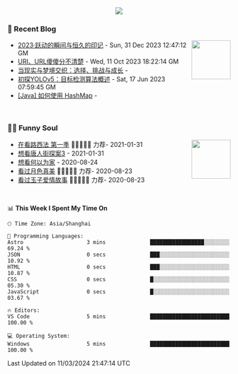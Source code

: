 <div align="center">
  <!-- dynamic typing effect 动态打字效果 -->
  <div>
    <img src="https://readme-typing-svg.demolab.com?font=Fira+Code&pause=10000&color=F76194&random=false&width=500&lines=You+make+your+own+opportunities.;Every+single+day+counts&center=true" />
  </div>
</div>

### 📃 Recent Blog
        
<img align="right" width="88" src="https://cdn.jsdelivr.net/gh/LJJbyZJU/LJJbyZJU/assets/images/astronaut.png" />
      
<!-- START_SECTION:blog -->
* <a href='https://hsinyau.cc/posts/2023-year-end-summary' target='_blank'>2023·跃动的瞬间与恒久的印记</a> - Sun, 31 Dec 2023 12:47:12 GM
* <a href='https://hsinyau.cc/posts/uri-and-url' target='_blank'>URI、URL傻傻分不清楚</a> - Wed, 11 Oct 2023 18:22:14 GM
* <a href='https://hsinyau.cc/posts/reality-and-dreams-intertwine' target='_blank'>当现实与梦境交织：选择、挑战与成长</a> - 
* <a href='https://hsinyau.cc/posts/explore-yolov5' target='_blank'>初探YOLOv5：目标检测算法概述</a> - Sat, 17 Jun 2023 07:59:45 GM
* <a href='https://hsinyau.cc/posts/java-hashmap-uses' target='_blank'>[Java] 如何使用 HashMap</a> - 
<!-- END_SECTION:blog -->
      
<!-- for beauty 留个空行好看点 -->
<div>&nbsp;</div>
      
### 🤾‍♂️ Funny Soul
      
<img align="right" width="88" src="https://cdn.jsdelivr.net/gh/sun0225SUN/sun0225SUN/assets/images/artist.png" />
      
<!-- START_SECTION:douban -->
* <a href='http://movie.douban.com/subject/26385614/' target='_blank'>在看路西法 第一季</a> 🌟🌟🌟🌟🌟 力荐- 2021-01-31
* <a href='http://movie.douban.com/subject/27619748/' target='_blank'>想看唐人街探案3</a> - 2021-01-31
* <a href='http://movie.douban.com/subject/30170448/' target='_blank'>想看何以为家</a> - 2020-08-24
* <a href='http://movie.douban.com/subject/26963810/' target='_blank'>看过月色真美</a> 🌟🌟🌟🌟🌟 力荐- 2020-08-23
* <a href='http://movie.douban.com/subject/25796222/' target='_blank'>看过玉子爱情故事</a> 🌟🌟🌟🌟🌟 力荐- 2020-08-23
<!-- END_SECTION:douban -->
      
<!-- for beauty 留个空行好看点 -->
<div>&nbsp;</div>

<!--START_SECTION:waka-->
📊 **This Week I Spent My Time On** 

```text
🕑︎ Time Zone: Asia/Shanghai

💬 Programming Languages: 
Astro                    3 mins              █████████████████░░░░░░░░   69.24 % 
JSON                     0 secs              ███░░░░░░░░░░░░░░░░░░░░░░   10.92 % 
HTML                     0 secs              ███░░░░░░░░░░░░░░░░░░░░░░   10.87 % 
CSS                      0 secs              █░░░░░░░░░░░░░░░░░░░░░░░░   05.30 % 
JavaScript               0 secs              █░░░░░░░░░░░░░░░░░░░░░░░░   03.67 % 

🔥 Editors: 
VS Code                  5 mins              █████████████████████████   100.00 % 

💻 Operating System: 
Windows                  5 mins              █████████████████████████   100.00 % 
```


 Last Updated on 11/03/2024 21:47:14 UTC
<!--END_SECTION:waka-->
